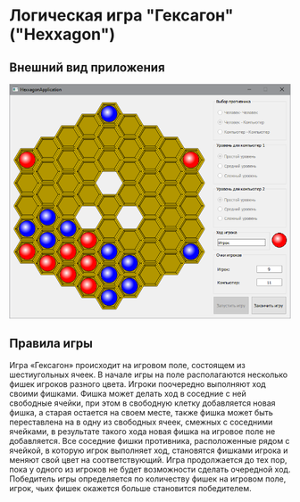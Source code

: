 # Логическая игра "Гексагон" ("Hexxagon")
## Внешний вид приложения
![внешний вид](Game.png)
## Правила игры
Игра «Гексагон» происходит на игровом поле, состоящем из шестиугольных ячеек. В начале игры на поле располагаются несколько фишек игроков разного цвета. Игроки поочередно выполняют ход своими фишками. Фишка может делать ход в соседние с ней свободные ячейки, при этом в свободную клетку добавляется новая фишка, а старая остается на своем месте, также фишка может быть переставлена на в одну из свободных ячеек, смежных с соседними ячейками, в результате такого хода новая фишка на игровое поле не добавляется. Все соседние фишки противника, расположенные рядом с ячейкой, в которую игрок выполняет ход, становятся фишками игрока и меняют свой цвет на соответствующий. Игра продолжается до тех пор, пока у одного из игроков не будет возможности сделать очередной ход. Победитель игры определяется по количеству фишек на игровом поле, игрок, чьих фишек окажется больше становится победителем.
